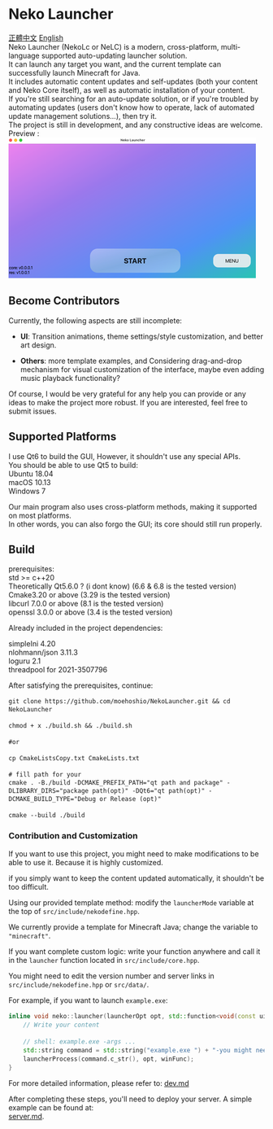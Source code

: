 # Neko Launcher

[正體中文](doc/readme_zh_hant.md) [English](./readme.md)  
Neko Launcher (NekoLc or NeLC) is a modern, cross-platform, multi-language supported auto-updating launcher solution.  
It can launch any target you want, and the current template can successfully launch Minecraft for Java.  
It includes automatic content updates and self-updates (both your content and Neko Core itself), as well as automatic installation of your content.  
If you're still searching for an auto-update solution, or if you're troubled by automating updates (users don't know how to operate, lack of automated update management solutions...), then try it.  
The project is still in development, and any constructive ideas are welcome.  
Preview :  
![img](res/img/img1.png)

## Become Contributors

Currently, the following aspects are still incomplete:

- **UI**: Transition animations, theme settings/style customization, and better art design.

- **Others**: more template examples, and Considering drag-and-drop mechanism for visual customization of the interface, maybe even adding music playback functionality?

Of course, I would be very grateful for any help you can provide or any ideas to make the project more robust. If you are interested, feel free to submit issues.

## Supported Platforms

I use Qt6 to build the GUI, However, it shouldn't use any special APIs.  
You should be able to use Qt5 to build:  
Ubuntu 18.04  
macOS 10.13  
Windows 7  

Our main program also uses cross-platform methods, making it supported on most platforms.  
In other words, you can also forgo the GUI; its core should still run properly.

## Build

prerequisites:  
std >= c++20  
Theoretically Qt5.6.0 ? (i dont know) (6.6 & 6.8 is the tested version)  
Cmake3.20 or above (3.29 is the tested version)  
libcurl 7.0.0 or above (8.1 is the tested version)  
openssl 3.0.0 or above (3.4 is the tested version)  

Already included in the project dependencies:  

simpleIni 4.20  
nlohmann/json 3.11.3  
loguru 2.1  
threadpool for 2021-3507796

After satisfying the prerequisites, continue:

```shell
git clone https://github.com/moehoshio/NekoLauncher.git && cd NekoLauncher

chmod + x ./build.sh && ./build.sh

#or

cp CmakeListsCopy.txt CmakeLists.txt

# fill path for your
cmake . -B./build -DCMAKE_PREFIX_PATH="qt path and package" -DLIBRARY_DIRS="package path(opt)" -DQt6="qt path(opt)" -DCMAKE_BUILD_TYPE="Debug or Release (opt)"

cmake --build ./build
```

### Contribution and Customization

If you want to use this project, you might need to make modifications to be able to use it. Because it is highly customized.  

if you simply want to keep the content updated automatically, it shouldn't be too difficult.

Using our provided template method: modify the `launcherMode` variable at the top of `src/include/nekodefine.hpp`.  

We currently provide a template for Minecraft Java; change the variable to `"minecraft"`.  

If you want complete custom logic: write your function anywhere and call it in the `launcher` function located in `src/include/core.hpp`.  

You might need to edit the version number and server links in `src/include/nekodefine.hpp` or `src/data/`.  

For example, if you want to launch `example.exe`:  

```cpp
inline void neko::launcher(launcherOpt opt, std::function<void(const ui::hintMsg &)> hintFunc = nullptr, std::function<void(bool)> winFunc = nullptr) {
    // Write your content

    // shell: example.exe -args ...
    std::string command = std::string("example.exe ") + "-you might need some parameters " + "args...";
    launcherProcess(command.c_str(), opt, winFunc);
}
```

For more detailed information, please refer to:
[dev.md](doc/dev.md)

After completing these steps, you'll need to deploy your server. A simple example can be found at:  
[server.md](doc/server.md).
